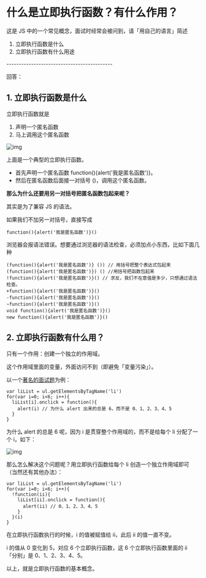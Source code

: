 # 什么是立即执行函数？有什么作用？

这是 JS 中的一个常见概念，面试时经常会被问到，请「用自己的语言」简述

1. 立即执行函数是什么
2. 立即执行函数有什么用途



\-------------------------------------------

回答：

## 1. 立即执行函数是什么

立即执行函数就是

1. 声明一个匿名函数
2. 马上调用这个匿名函数





![img](https://pic3.zhimg.com/80/d043f5554b4db3baf464606c15ab4c06_720w.png)

上面是一个典型的立即执行函数。



- 首先声明一个匿名函数 function(){alert('我是匿名函数')}。
- 然后在匿名函数后面接一对括号 ()，调用这个匿名函数。



**那么为什么还要用另一对括号把匿名函数包起来呢？**

其实是为了兼容 JS 的语法。

如果我们不加另一对括号，直接写成

```text
function(){alert('我是匿名函数')}()
```

浏览器会报语法错误。想要通过浏览器的语法检查，必须加点小东西，比如下面几种

```text
(function(){alert('我是匿名函数')} ()) // 用括号把整个表达式包起来
(function(){alert('我是匿名函数')}) () //用括号把函数包起来
!function(){alert('我是匿名函数')}() // 求反，我们不在意值是多少，只想通过语法检查。
+function(){alert('我是匿名函数')}()
-function(){alert('我是匿名函数')}()
~function(){alert('我是匿名函数')}()
void function(){alert('我是匿名函数')}()
new function(){alert('我是匿名函数')}()
```

## 2. 立即执行函数有什么用？

只有一个作用：创建一个独立的作用域。

这个作用域里面的变量，外面访问不到（即避免「变量污染」）。

以一个[著名的面试题](https://link.zhihu.com/?target=http%3A//js.jirengu.com/didu/1)为例：

```text
var liList = ul.getElementsByTagName('li')
for(var i=0; i<6; i++){
  liList[i].onclick = function(){
    alert(i) // 为什么 alert 出来的总是 6，而不是 0、1、2、3、4、5
  }
}
```

为什么 alert 的总是 6 呢，因为 i 是贯穿整个作用域的，而不是给每个 li 分配了一个 i，如下：



![img](https://pic1.zhimg.com/80/d9da14084ed79b36d947bf68dda96074_720w.png)

那么怎么解决这个问题呢？用立即执行函数给每个 li 创造一个独立作用域即可（当然还有其他办法）：



```text
var liList = ul.getElementsByTagName('li')
for(var i=0; i<6; i++){
  !function(ii){
    liList[ii].onclick = function(){
      alert(ii) // 0、1、2、3、4、5
    }
  }(i)
}
```

在立即执行函数执行的时候，i 的值被赋值给 ii，此后 ii 的值一直不变。

i 的值从 0 变化到 5，对应 6 个立即执行函数，这 6 个立即执行函数里面的 ii 「分别」是 0、1、2、3、4、5。

以上，就是立即执行函数的基本概念。